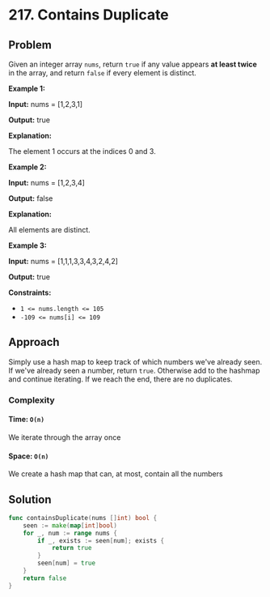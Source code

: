 # 217. Contains Duplicate

## Problem

Given an integer array `nums`, return `true` if any value appears **at least twice** in the array, and return `false` if every element is distinct.

**Example 1:**

**Input:** nums = \[1,2,3,1\]

**Output:** true

**Explanation:**

The element 1 occurs at the indices 0 and 3.

**Example 2:**

**Input:** nums = \[1,2,3,4\]

**Output:** false

**Explanation:**

All elements are distinct.

**Example 3:**

**Input:** nums = \[1,1,1,3,3,4,3,2,4,2\]

**Output:** true

**Constraints:**

- `1 <= nums.length <= 105`
- `-109 <= nums[i] <= 109`

## Approach 
Simply use a hash map to keep track of which numbers we've already seen. If we've already seen a number, return `true`. Otherwise add to the hashmap and continue iterating. If we reach the end, there are no duplicates.

### Complexity
#### Time: `O(n)`
We iterate through the array once

#### Space: `O(n)`
We create a hash map that can, at most, contain all the numbers

## Solution

```go
func containsDuplicate(nums []int) bool {
	seen := make(map[int]bool)
	for _, num := range nums {
		if _, exists := seen[num]; exists {
			return true
		}
		seen[num] = true
	}
	return false
}
```
